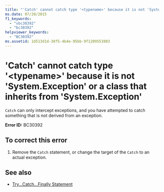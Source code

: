 ```yaml
---
title: "'Catch' cannot catch type '<typename>' because it is not 'System.Exception' or a class that inherits from 'System.Exception'"
ms.date: 07/20/2015
f1_keywords: 
  - "vbc30392"
  - "bc30392"
helpviewer_keywords: 
  - "BC30392"
ms.assetid: 1d513d1d-38f5-4b4e-95bb-9f1209553803
---
```

# 'Catch' cannot catch type '\<typename>' because it is not 'System.Exception' or a class that inherits from 'System.Exception'
`Catch` can only intercept exceptions, and you have attempted to catch something that is not derived from an exception.  
  
 **Error ID:** BC30392  
  
## To correct this error  
  
1.  Remove the `Catch` statement, or change the target of the `Catch` to an actual exception.  
  
## See also

- [Try...Catch...Finally Statement](../../visual-basic/language-reference/statements/try-catch-finally-statement.md)
